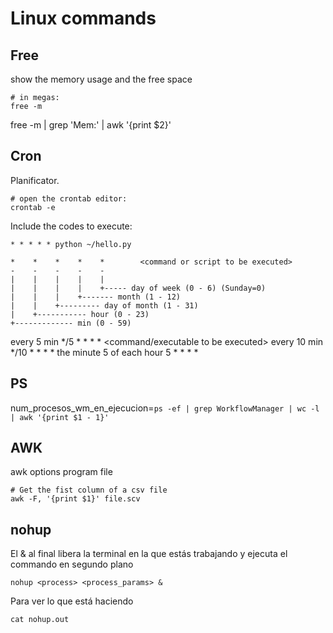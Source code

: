 # Linux commands

## Free

show the memory usage and the free space

	# in megas:
	free -m

free -m | grep 'Mem:' | awk '{print $2}'


## Cron

Planificator.

	# open the crontab editor:
	crontab -e

Include the codes to execute:


    * * * * * python ~/hello.py
    
    *    *    *    *    *        <command or script to be executed>
    -    -    -    -    -
    |    |    |    |    |
    |    |    |    |    +----- day of week (0 - 6) (Sunday=0)
    |    |    |    +------- month (1 - 12)
    |    |    +--------- day of month (1 - 31)
    |    +----------- hour (0 - 23)
    +------------- min (0 - 59)


every 5 min
*/5 * * * * <command/executable to be executed>
every 10 min
*/10 * * * * <command to be executed>
the minute 5 of each hour
5 * * * * <command to be executed>


## PS

num_procesos_wm_en_ejecucion=`ps -ef | grep WorkflowManager | wc -l | awk '{print $1 - 1}'`


## AWK

awk options program file
	

	# Get the fist column of a csv file
	awk -F, '{print $1}' file.scv


## nohup

El & al final libera la terminal en la que estás trabajando y ejecuta el commando en segundo plano

	nohup <process> <process_params> &

Para ver lo que está haciendo

	cat nohup.out